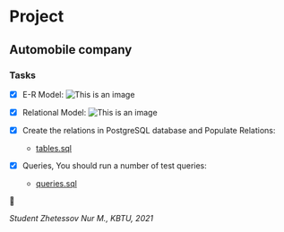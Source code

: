 # Project
## Automobile company

### Tasks

- [x] E-R Model:
![This is an image](https://github.com/Noorius/2year/blob/main/Database/Project%20%5BFull%5D/E-R%20Project(updated).jpg)

- [x] Relational Model:
![This is an image](https://github.com/Noorius/2year/blob/main/Database/Project%20%5BFull%5D/Relational%20Model.png)

- [x] Create the relations in PostgreSQL database and Populate Relations:
	- [tables.sql](https://github.com/Noorius/2year/blob/main/Database/Project%20%5BFull%5D/tables.sql)

- [x] Queries, You should run a number of test queries: 
	- [queries.sql](https://github.com/Noorius/2year/blob/main/Database/Project%20%5BFull%5D/queries.sql)

:tada:

*Student Zhetessov Nur M.,*
*KBTU, 2021*
